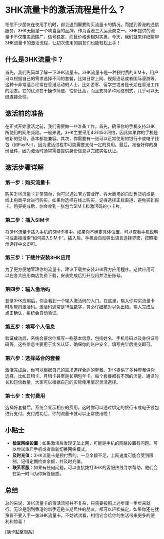 # 3HK流量卡的激活流程是什么？

相信不少朋友在使用手机时，都会遇到需要购买流量卡的情况。而提到香港的通信服务，3HK无疑是一个响当当的品牌。作为香港三大运营商之一，3HK提供的流量卡不仅覆盖范围广、信号稳定，而且价格也相对实惠。今天，我们就来详细聊聊3HK流量卡的激活流程，让初次使用的朋友们也能轻松上手！

## 什么是3HK流量卡？

首先，我们先简单了解一下3HK流量卡。3HK流量卡是一种预付费的SIM卡，用户可以根据自己的需求选择不同的套餐，比如日常上网、视频通话或者国际漫游等。这种卡非常适合经常在香港活动的人士，比如游客、留学生或者是长期在香港工作的朋友。它的优点在于操作简便、性价比高，而且支持多种网络制式，几乎可以无缝连接全球。

## 激活前的准备

在正式开始激活之前，我们需要做一些准备工作。首先，确保你的手机支持3HK所使用的网络频段。一般来说，3HK主要采用4G和5G网络，因此如果你的手机是较新的型号，基本都能兼容。其次，你需要有一张可以正常使用的银行卡或电子钱包（如PayPal），因为激活过程中可能需要支付一定的费用。最后，准备好你的身份证件，因为激活时通常需要提供身份信息以完成实名认证。

## 激活步骤详解

### 第一步：购买流量卡

购买3HK流量卡非常简单，你可以通过官方营业厅、各大商场的自动售货机或是线上电商平台进行购买。如果你选择在线上购买，记得选择正规渠道，避免买到假卡。购买完成后，你会收到一张包含SIM卡和激活码的小卡片。

### 第二步：插入SIM卡

将3HK流量卡插入手机的SIM卡槽中。如果你不确定具体位置，可以查看手机说明书或直接搜索“如何插入SIM卡”。插入后，手机会自动弹出语言选择界面，按照指示选择中文即可。

### 第三步：下载并安装3HK应用

为了更方便地管理你的流量卡，建议下载并安装3HK官方应用程序。这款应用可以在各大应用商店免费下载，安装完成后打开应用并注册账号。

### 第四步：输入激活码

登录3HK应用后，你会看到一个输入激活码的入口。在这里，输入你购买流量卡时附带的激活码。激活码通常是16位数字，务必仔细核对以免出错。输入完成后点击确认，系统会自动验证。

### 第五步：填写个人信息

验证成功后，系统会要求你填写一些基本信息，包括姓名、手机号码以及身份证号码等。这些信息主要用于实名认证，确保你的账户安全。填写完毕后提交即可。

### 第六步：选择适合的套餐

激活完成后，你可以根据自己的需求选择合适的套餐。3HK提供了多种套餐供你选择，比如日租卡、月租卡甚至是长期包年卡。每个套餐都有不同的流量、通话时长和短信数量，大家可以根据自己的实际使用情况灵活选择。

### 第七步：支付费用

选择好套餐后，系统会显示相应的费用。这时你可以通过绑定的银行卡或电子钱包进行支付。支付成功后，你的流量卡就可以正常使用啦！

## 小贴士

- **检查网络设置**：如果激活后发现无法上网，可能是手机的网络设置有问题。可以尝试重启手机或者重新切换网络模式。
- **及时充值**：3HK流量卡是预付费的，一旦余额不足，上网速度可能会受到限制。记得定期检查余额，并及时充值。
- **联系客服**：如果有任何问题，可以直接拨打3HK的客服热线寻求帮助，他们会在第一时间为你解答疑惑。

## 总结

总的来说，3HK流量卡的激活流程并不复杂，只需要按照上述步骤一步步来就行。无论是刚到香港的新手还是长期居住的朋友，都可以轻松搞定。如果你还在犹豫要不要入手一张3HK流量卡，不妨试试看，相信它会给你的生活带来更多的便利和惊喜！

[[購卡點擊聯系](https://t.me/s/esim1088)]